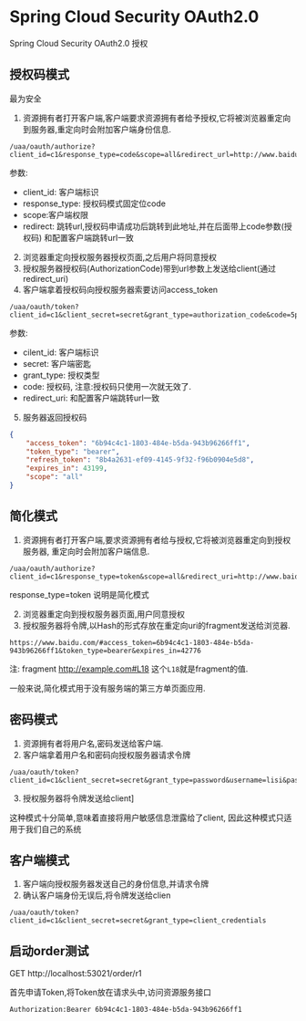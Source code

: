 # Spring Cloud Security OAuth2.0

Spring Cloud Security OAuth2.0 授权

## 授权码模式

最为安全

1. 资源拥有者打开客户端,客户端要求资源拥有者给予授权,它将被浏览器重定向到服务器,重定向时会附加客户端身份信息.
```
/uaa/oauth/authorize?client_id=c1&response_type=code&scope=all&redirect_url=http://www.baidu.com/
```
参数:
* client_id: 客户端标识
* response_type: 授权码模式固定位code
* scope:客户端权限
* redirect: 跳转url,授权码申请成功后跳转到此地址,并在后面带上code参数(授权码) 和配置客户端跳转url一致

2. 浏览器重定向授权服务器授权页面,之后用户将同意授权
3. 授权服务器授权码(AuthorizationCode)带到url参数上发送给client(通过redirect_uri)
4. 客户端拿着授权码向授权服务器索要访问access_token
```
/uaa/oauth/token?client_id=c1&client_secret=secret&grant_type=authorization_code&code=5pgxfcD&redirect_uri=http://www.baidu.com/
```

参数:
* cilent_id: 客户端标识
* secret: 客户端密匙
* grant_type: 授权类型
* code: 授权码, 注意:授权码只使用一次就无效了.
* redirect_uri: 和配置客户端跳转url一致

5. 服务器返回授权码

```json
{
    "access_token": "6b94c4c1-1803-484e-b5da-943b96266ff1",
    "token_type": "bearer",
    "refresh_token": "8b4a2631-ef09-4145-9f32-f96b0904e5d8",
    "expires_in": 43199,
    "scope": "all"
}
```

## 简化模式

1. 资源拥有者打开客户端,要求资源拥有者给与授权,它将被浏览器重定向到授权服务器, 重定向时会附加客户端信息.
```url
/uaa/oauth/authorize?client_id=c1&response_type=token&scope=all&redirect_uri=http://www.baidu.com
```
response_type=token 说明是简化模式

2. 浏览器重定向到授权服务器页面,用户同意授权
3. 授权服务器将令牌,以Hash的形式存放在重定向uri的fragment发送给浏览器.
```
https://www.baidu.com/#access_token=6b94c4c1-1803-484e-b5da-943b96266ff1&token_type=bearer&expires_in=42776
```
注: fragment http://example.com#L18 这个`L18`就是fragment的值.

一般来说,简化模式用于没有服务端的第三方单页面应用.

## 密码模式

1. 资源拥有者将用户名,密码发送给客户端.
2. 客户端拿着用户名和密码向授权服务器请求令牌
```
/uaa/oauth/token?client_id=c1&client_secret=secret&grant_type=password&username=lisi&password=123
```
3. 授权服务器将令牌发送给client]

这种模式十分简单,意味着直接将用户敏感信息泄露给了client, 因此这种模式只适用于我们自己的系统

## 客户端模式

1. 客户端向授权服务器发送自己的身份信息,并请求令牌
2. 确认客户端身份无误后,将令牌发送给clien

```
/uaa/oauth/token?client_id=c1&client_secret=secret&grant_type=client_credentials
```
## 启动order测试

GET http://localhost:53021/order/r1

首先申请Token,将Token放在请求头中,访问资源服务接口
```
Authorization:Bearer 6b94c4c1-1803-484e-b5da-943b96266ff1
```